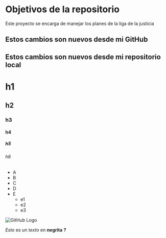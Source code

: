 # Objetivos de la repositorio

Este proyecto se encarga de manejar los planes de la liga de la justicia

## Estos cambios son nuevos desde mi GitHub
## Estos cambios son nuevos desde mi repositorio local

# h1
## h2
### h3
#### h4
##### h5
###### h6


* A
* B
* C
* D
* E
  * e1
  * e2
  * e3

![GitHub Logo](https://avatars.githubusercontent.com/u/583231?v=4)
  
*Esto* es un _texto_ en __negrita__ **?**




